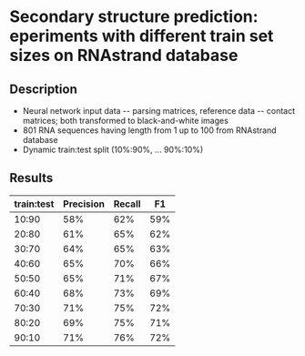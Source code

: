 # Secondary structure prediction: eperiments with different train set sizes on RNAstrand database


## Description

  * Neural network input data -- parsing matrices, reference data -- contact matrices; both transformed to black-and-white images 
  * 801 RNA sequences having length from 1 up to 100 from RNAstrand database
  * Dynamic train:test split (10%:90%, ... 90%:10%)

  
## Results 


| train:test | Precision | Recall | F1  |
|------------|-----------|--------|-----|
| 10:90      | 58% 	     | 62%    | 59% |
| 20:80      | 61%  	   | 65%    | 62% |
| 30:70      | 64%  	   | 65%    | 63% |
| 40:60      | 65%       | 70%    | 66% |
| 50:50      | 65%       | 71%    | 67% |
| 60:40      | 68%       | 73%    | 69% |
| 70:30      | 71%       | 75%    | 72% |
| 80:20      | 69%       | 75%    | 71% |
| 90:10      | 71%       | 76%    | 72% |
